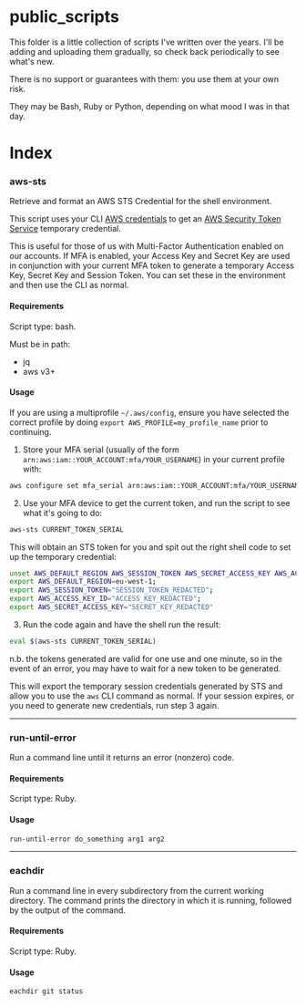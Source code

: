# public_scripts

This folder is a little collection of scripts I've written over the years.  I'll be adding and uploading them gradually, so check back periodically to see what's new.

There is no support or guarantees with them:  you use them at your own risk.

They may be Bash, Ruby or Python, depending on what mood I was in that day.

# Index

### aws-sts

Retrieve and format an AWS STS Credential for the shell environment.

This script uses your CLI [AWS credentials](https://docs.aws.amazon.com/cli/latest/userguide/cli-configure-files.html?shortFooter=true) to get an [AWS Security Token Service](https://docs.aws.amazon.com/STS/latest/APIReference/welcome.html) temporary credential.  

This is useful for those of us with Multi-Factor Authentication enabled on our accounts.  If MFA is enabled, your Access Key and Secret Key are used in conjunction with your current MFA token to generate a temporary Access Key, Secret Key and Session Token.  You can set these in the environment and then use the CLI as normal.  

#### Requirements

Script type: bash.

Must be in path:

* jq
* aws v3+

#### Usage

If you are using a multiprofile `~/.aws/config`, ensure you have selected the correct profile by doing `export AWS_PROFILE=my_profile_name` prior to continuing.

1. Store your MFA serial (usually of the form `arn:aws:iam::YOUR_ACCOUNT:mfa/YOUR_USERNAME`) in your current profile with:
```bash
aws configure set mfa_serial arn:aws:iam::YOUR_ACCOUNT:mfa/YOUR_USERNAME
```
2. Use your MFA device to get the current token, and run the script to see what it's going to do:
```bash
aws-sts CURRENT_TOKEN_SERIAL
```
This will obtain an STS token for you and spit out the right shell code to set up the temporary credential:
```bash
unset AWS_DEFAULT_REGION AWS_SESSION_TOKEN AWS_SECRET_ACCESS_KEY AWS_ACCESS_KEY_ID;
export AWS_DEFAULT_REGION=eu-west-1;
export AWS_SESSION_TOKEN="SESSION_TOKEN_REDACTED";
export AWS_ACCESS_KEY_ID="ACCESS_KEY_REDACTED";
export AWS_SECRET_ACCESS_KEY="SECRET_KEY_REDACTED"
```
3. Run the code again and have the shell run the result:
```bash
eval $(aws-sts CURRENT_TOKEN_SERIAL)
```
n.b. the tokens generated are valid for one use and one minute, so in the event of an error, you may have to wait for a new token to be generated.

This will export the temporary session credentials generated by STS and allow you to use the `aws` CLI command as normal.  If your session expires, or you need to generate new credentials, run step 3 again.

---

### run-until-error

Run a command line until it returns an error (nonzero) code.

#### Requirements

Script type: Ruby.

#### Usage
```bash
run-until-error do_something arg1 arg2
```

---

### eachdir

Run a command line in every subdirectory from the current working directory.  The command prints the directory in which it is running, followed by the output of the command.

#### Requirements

Script type: Ruby.

#### Usage
```bash
eachdir git status
```
